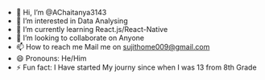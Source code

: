 - 👋 Hi, I’m @AChaitanya3143
- 👀 I’m interested in Data Analysing
- 🌱 I’m currently learning React.js/React-Native
- 💞️ I’m looking to collaborate on Anyone 
- 📫 How to reach me Mail me on sujithome009@gmail.com
- 😄 Pronouns: He/Him
- ⚡ Fun fact: I Have started My journy since when I was 13 from 8th Grade

<!---
AChaitanya3143/AChaitanya3143 is a ✨ special ✨ repository because its `README.md` (this file) appears on your GitHub profile.
You can click the Preview link to take a look at your changes.
--->
